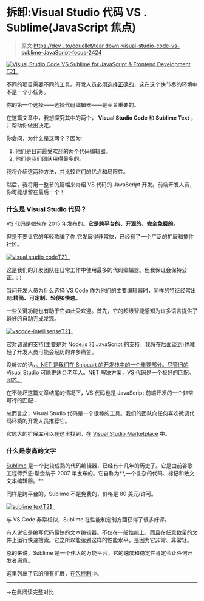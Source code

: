 # 拆卸:Visual Studio 代码 VS . Sublime(JavaScript 焦点)

> 原文:[https://dev . to/couellet/tear down-visual-studio-code-vs-sublime-JavaScript-focus-2424](https://dev.to/couellet/teardown-visual-studio-code-vs-sublime-javascript-focus-2424)

[![Visual Studio Code VS Sublime for JavaScript & Frontend Development](../Images/f09b8aa21dcb9b31dc217ae2628697e4.png)T2】](https://res.cloudinary.com/practicaldev/image/fetch/s--9iAeVNv3--/c_limit%2Cf_auto%2Cfl_progressive%2Cq_auto%2Cw_880/https://snipcart.com/media/203619/vscodevssublime.jpg)

不同的项目需要不同的工具。开发人员必须[选择正确的](https://snipcart.com/blog/startup-tech-stack)，这在这个快节奏的环境中不是一个小任务。

你的第一个选择——选择代码编辑器——是至关重要的。

在这篇文章中，我想探究其中的两个， **Visual Studio Code** 和 **Sublime Text** ，并帮助你做出决定。

你会问，为什么是这两个？因为:

1.  他们是目前最受欢迎的两个代码编辑器。
2.  他们是我们团队用得最多的。

我将介绍这两种方法，并比较它们的优点和局限性。

然后，我将用一整节的篇幅来介绍 VS 代码的 JavaScript 开发。前端开发人员，你可能想留在最后一个！

### 什么是 Visual Studio 代码？

[VS 代码](https://code.visualstudio.com/)是微软在 2015 年发布的。**它是跨平台的、开源的、完全免费的。**

但是不要让它的年轻欺骗了你:它发展得非常快，已经有了一个广泛的扩展和插件社区。

[![visual studio code](../Images/6f95e9cb7f5b3f874692f73b26eb8455.png)T2】](https://res.cloudinary.com/practicaldev/image/fetch/s--vIZn07Zu--/c_limit%2Cf_auto%2Cfl_progressive%2Cq_auto%2Cw_880/https://snipcart.com/media/203620/vscode.png)

这是我们的开发团队在日常工作中使用最多的代码编辑器。但我保证会保持公正。；)

当问开发人员为什么选择 VS Code 作为他们的主要编辑器时，同样的特征经常出现:**精简、可定制、轻便&快速。**

一些关键功能也有助于它如此受欢迎。首先，它的超级智能感知为许多语言提供了最好的自动完成发现。

[![vscode-intellisense](../Images/7c5486b4ba05f85a21b2b7fc2b800c90.png)T2】](https://res.cloudinary.com/practicaldev/image/fetch/s--UWRM2i7m--/c_limit%2Cf_auto%2Cfl_progressive%2Cq_auto%2Cw_880/https://snipcart.com/media/203618/vscode_intellisense.png)

它对调试的支持(主要是对 Node.js 和 JavaScript 的支持，我将在后面谈到)也减轻了开发人员可能会经历的许多痛苦。

没听过的话，[。NET 是我们在 Snipcart 的开发栈中的一个重要部分。尽管旧的 Visual Studio 可能更适合老年人。NET 解决方案，VS 代码是一个极好的匹配。网芯。](https://snipcart.com/blog/why-dot-net-technologies)

在不破坏这篇文章结尾的情况下，VS 代码也是 JavaScript 前端开发的一个非常可行的匹配...

总而言之，Visual Studio 代码是一个很棒的工具。我们的团队向任何喜欢微调代码环境的开发人员推荐它。

它庞大的扩展库可以在这里找到，在 [Visual Studio Marketplace](https://marketplace.visualstudio.com/) 中。

### 什么是崇高的文字

[Sublime](https://www.sublimetext.com/) 是一个比较成熟的代码编辑器，已经有十几年的历史了。它是由前谷歌工程师乔恩·斯金纳于 2007 年发布的。它自称为**,一个复杂的代码、标记和散文文本编辑器。**

同样是跨平台的，Sublime 不是免费的，价格是 80 美元/许可。

[![sublime text](../Images/e622a7c7341f3ee7320cd4b7ab7c20cd.png)T2】](https://res.cloudinary.com/practicaldev/image/fetch/s--nbAneE1r--/c_limit%2Cf_auto%2Cfl_progressive%2Cq_auto%2Cw_880/https://snipcart.com/media/203608/sublime.png)

与 VS Code 非常相似，Sublime 在性能和定制方面获得了很多好评。

有人说它是编写代码最快的文本编辑器。不仅在一般性能上，而且在任意数量的文件上运行快速搜索。它之所以能达到这样的性能水平，是因为它非常、非常轻。

总的来说，Sublime 是一个伟大的万能平台，它的速度和稳定性肯定会让任何开发者满意。

这里列出了它的所有扩展，在[包控制](https://packagecontrol.io/)中。

* * *

→在此阅读完整对比